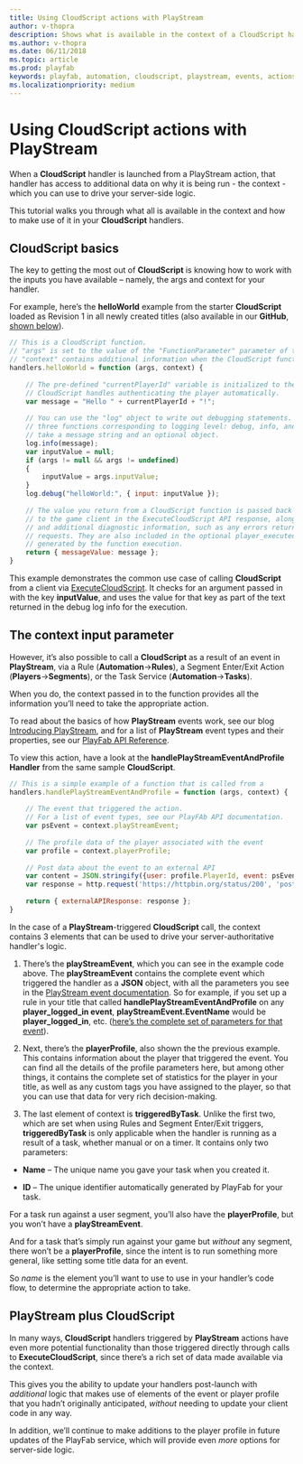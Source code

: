 ```yaml
---
title: Using CloudScript actions with PlayStream
author: v-thopra
description: Shows what is available in the context of a CloudScript handler launched from a PlayStream action, and how to make use of it.
ms.author: v-thopra
ms.date: 06/11/2018
ms.topic: article
ms.prod: playfab
keywords: playfab, automation, cloudscript, playstream, events, actions
ms.localizationpriority: medium
---
```


# Using CloudScript actions with PlayStream

When a **CloudScript** handler is launched from a PlayStream action, that handler has access to additional data on why it is being run - the context - which you can use to drive your server-side logic.

This tutorial walks you through what all is available in the context and how to make use of it in your **CloudScript** handlers.

## CloudScript basics

The key to getting the most out of **CloudScript** is knowing how to work with the inputs you have available – namely, the args and context for your handler.

For example, here’s the **helloWorld** example from the starter **CloudScript** loaded as Revision 1 in all newly created titles (also available in our **GitHub**, [shown below](https://github.com/PlayFab/CloudScriptSamples/tree/master/BasicSample)).

```javascript
// This is a CloudScript function. 
// "args" is set to the value of the "FunctionParameter" parameter of the ExecuteCloudScript API.
// "context" contains additional information when the CloudScript function is called from a PlayStream action.
handlers.helloWorld = function (args, context) {
	
    // The pre-defined "currentPlayerId" variable is initialized to the PlayFab ID of the player logged-in on the game client.
    // CloudScript handles authenticating the player automatically.
    var message = "Hello " + currentPlayerId + "!";
 
    // You can use the "log" object to write out debugging statements. It has
    // three functions corresponding to logging level: debug, info, and error. These functions
    // take a message string and an optional object.
    log.info(message);
    var inputValue = null;
    if (args != null && args != undefined)
    {
        inputValue = args.inputValue;
    }
    log.debug("helloWorld:", { input: inputValue });
 
    // The value you return from a CloudScript function is passed back
    // to the game client in the ExecuteCloudScript API response, along with any log statements
    // and additional diagnostic information, such as any errors returned by API calls or external HTTP
    // requests. They are also included in the optional player_executed_cloudscript PlayStream event
    // generated by the function execution.
    return { messageValue: message };
}
```

This example demonstrates the common use case of calling **CloudScript** from a client via [ExecuteCloudScript](xref:titleid.playfabapi.com.client.server-sidecloudscript.executecloudscript). It checks for an argument passed in with the key **inputValue**, and uses the value for that key as part of the text returned in the debug log info for the execution.

## The context input parameter

However, it’s also possible to call a **CloudScript** as a result of an event in **PlayStream**, via a Rule (**Automation**->**Rules**), a Segment Enter/Exit Action (**Players**->**Segments**), or the Task Service (**Automation**->**Tasks**).

When you do, the context passed in to the function provides all the information you’ll need to take the appropriate action.

To read about the basics of how **PlayStream** events work, see our blog [Introducing PlayStream](https://blog.playfab.com/blog/introducing-playstream/), and for a list of **PlayStream** event types and their properties, see our [PlayFab API Reference](../../../api-references/index.md).

To view this action, have a look at the **handlePlayStreamEventAndProfile Handler** from the same sample **CloudScript**.

```javascript
// This is a simple example of a function that is called from a
handlers.handlePlayStreamEventAndProfile = function (args, context) {
	
    // The event that triggered the action. 
    // For a list of event types, see our PlayFAb API documentation.
    var psEvent = context.playStreamEvent;
	
    // The profile data of the player associated with the event
    var profile = context.playerProfile;
	
    // Post data about the event to an external API
    var content = JSON.stringify({user: profile.PlayerId, event: psEvent.EventName});
    var response = http.request('https://httpbin.org/status/200', 'post', content, 'application/json', null, true);
	
    return { externalAPIResponse: response };
}
```

In the case of a **PlayStream**-triggered **CloudScript** call, the context contains 3 elements that can be used to drive your server-authoritative handler's logic.

1. There’s the **playStreamEvent**, which you can see in the example code above. The **playStreamEvent** contains the complete event which triggered the handler as a **JSON** object, with all the parameters you see in the [PlayStream event documentation](https://api.playfab.com/playstream/events). So for example, if you set up a rule in your title that called **handlePlayStreamEventAndProfile** on any **player_logged_in event**, **playStreamEvent.EventName** would be **player_logged_in**, etc. ([here’s the complete set of parameters for that event](https://api.playfab.com/playstream/events/player_logged_in)).

1. Next, there’s the **playerProfile**, also shown the the previous example. This contains information about the player that triggered the event. You can find all the details of the profile parameters here, but among other things, it contains the complete set of statistics for the player in your title, as well as any custom tags you have assigned to the player, so that you can use that data for very rich decision-making.

1. The last element of context is **triggeredByTask**. Unlike the first two, which are set when using Rules and Segment Enter/Exit triggers, **triggeredByTask** is only applicable when the handler is running as a result of a task, whether manual or on a timer. It contains only two parameters:

- **Name** – The unique name you gave your task when you created it.

- **ID** – The unique identifier automatically generated by PlayFab for your task.

For a task run against a user segment, you’ll also have the **playerProfile**, but you won’t have a **playStreamEvent**.

And for a task that’s simply run against your game but *without* any segment, there won’t be a **playerProfile**, since the intent is to run something more general, like setting some title data for an event.

So *name* is the element you’ll want to use to use in your handler’s code flow, to determine the appropriate action to take.

## PlayStream plus CloudScript

In many ways, **CloudScript** handlers triggered by **PlayStream** actions have even more potential functionality than those triggered directly through calls to **ExecuteCloudScript**, since there’s a rich set of data made available via the context.

This gives you the ability to update your handlers post-launch with *additional* logic that makes use of elements of the event or player profile that you hadn’t originally anticipated, *without* needing to update your client code in any way.

In addition, we’ll continue to make additions to the player profile in future updates of the PlayFab service, which will provide even *more* options for server-side logic.